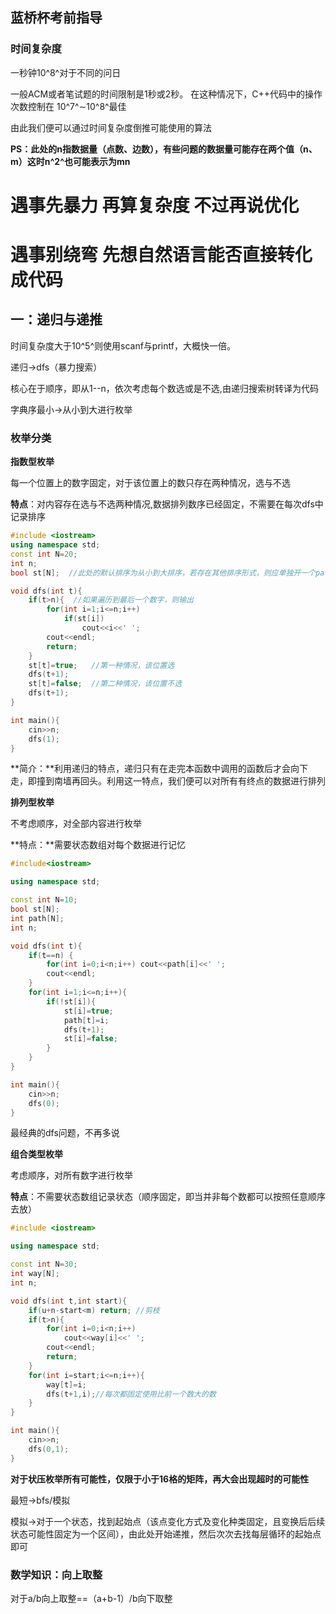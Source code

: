 ## 蓝桥杯考前指导

### 时间复杂度

一秒钟10^8^对于不同的问日

一般ACM或者笔试题的时间限制是1秒或2秒。
在这种情况下，C++代码中的操作次数控制在 10^7^∼10^8^最佳

由此我们便可以通过时间复杂度倒推可能使用的算法


**PS：此处的n指数据量（点数、边数），有些问题的数据量可能存在两个值（n、m）这时n^2^也可能表示为mn**



# **遇事先暴力 再算复杂度 不过再说优化**

# **遇事别绕弯 先想自然语言能否直接转化成代码**





## 一：递归与递推

时间复杂度大于10^5^则使用scanf与printf，大概快一倍。

递归->dfs（暴力搜索）

核心在于顺序，即从1--n，依次考虑每个数选或是不选,由递归搜索树转译为代码

字典序最小->从小到大进行枚举

### 枚举分类

**指数型枚举**

每一个位置上的数字固定，对于该位置上的数只存在两种情况，选与不选

**特点**：对内容存在选与不选两种情况,数据排列数序已经固定，不需要在每次dfs中记录排序

```c++
#include <iostream>
using namespace std;
const int N=20;
int n;
bool st[N];  //此处的默认排序为从小到大排序，若存在其他排序形式，则应单独开一个path数组记录初始排序状态

void dfs(int t){
    if(t>n){  //如果遍历到最后一个数字，则输出
        for(int i=1;i<=n;i++)
            if(st[i])
                cout<<i<<' ';
        cout<<endl;
        return;
    }
    st[t]=true;   //第一种情况，该位置选
    dfs(t+1);
    st[t]=false;  //第二种情况，该位置不选
    dfs(t+1);
}

int main(){
    cin>>n;
    dfs(1);
}
```



**简介：**利用递归的特点，递归只有在走完本函数中调用的函数后才会向下走，即撞到南墙再回头。利用这一特点，我们便可以对所有有终点的数据进行排列

**排列型枚举**

不考虑顺序，对全部内容进行枚举

**特点：**需要状态数组对每个数据进行记忆

```c++
#include<iostream>

using namespace std;

const int N=10;
bool st[N];
int path[N];
int n;

void dfs(int t){
    if(t==n) {
        for(int i=0;i<n;i++) cout<<path[i]<<' ';
        cout<<endl;
    }
    for(int i=1;i<=n;i++){
        if(!st[i]){
            st[i]=true;
            path[t]=i;
            dfs(t+1);
            st[i]=false;
        }
    }
}

int main(){
    cin>>n;
    dfs(0);
}
```

最经典的dfs问题，不再多说

**组合类型枚举**

考虑顺序，对所有数字进行枚举

**特点**：不需要状态数组记录状态（顺序固定，即当并非每个数都可以按照任意顺序去放）

```c++
#include <iostream>

using namespace std;

const int N=30;
int way[N];
int n;

void dfs(int t,int start){
    if(u+n-start<m) return; //剪枝 
    if(t>n){
        for(int i=0;i<n;i++)
            cout<<way[i]<<' ';
        cout<<endl;
        return;
    }
    for(int i=start;i<=n;i++){
        way[t]=i;
        dfs(t+1,i);//每次都固定使用比前一个数大的数
    }
}

int main(){
    cin>>n;
    dfs(0,1);
}
```

**对于状压枚举所有可能性，仅限于小于16格的矩阵，再大会出现超时的可能性**

最短->bfs/模拟

模拟->对于一个状态，找到起始点（该点变化方式及变化种类固定，且变换后后续状态可能性固定为一个区间），由此处开始递推，然后次次去找每层循环的起始点即可



### **数学知识：向上取整**

对于a/b向上取整==（a+b-1）/b向下取整
